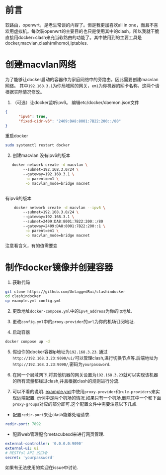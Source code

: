 # 前言
软路由，openwrt，是老生常谈的内容了。但是我更加喜欢all in one，而且不喜欢用虚拟机。每次装openwrt的主要目的也只是使用其中的clash。所以我就干脆直接用docker+clash来充当软路由的功能了。其中使用到的主要工具是docker,macvlan,clash(mihomo),iptables.

# 创建macvlan网络
为了能够让docker启动的容器作为家庭网络中的旁路由，因此需要创建macvlan网络。
其中`192.168.3.1`为你局域网的网关，`em1`为你机器的网卡名称，这两个请根据实际情况修改。

1. （可选）让docker监听ipv6。
    编辑etc/docker/daemon.json文件
```json
{  
      "ipv6": true,  
      "fixed-cidr-v6": "2409:DA8:8001:7B22:200::/80"  
}
```

重启docker
```bash
sudo systemctl restart docker
```
    
2. 创建macvlan
    没有ipv6的版本
```bash
   docker network create -d macvlan \  
        --subnet=192.168.3.0/24 \  
        --gateway=192.168.3.1 \  
         -o parent=em1 \  
         -o macvlan_mode=bridge macnet
    
```
有ipv6的版本
```bash
    docker network create -d macvlan --ipv6 \  
        --subnet=192.168.3.0/24 \  
        --gateway=192.168.3.1 \  
        --subnet=2409:DA8:8001:7B22:200::/80 
        --gateway=2409:DA8:8001:7B22:200::1 \  
         -o parent=em1 \  
         -o macvlan_mode=bridge macnet
```    
注意看含义，有的值需要变
# 制作docker镜像并创建容器
1. 获取代码
```bash
git clone https://github.com/UntaggedRui/clashindocker
cd clashindocker
cp example.yml config.yml
```

2. 更改地址`docker-compose.yml`中的`ipv4_address`为你的ip地址.

3. 更改`config.yml`中的`proxy-provider`的`url`为你的机场订阅地址.

4. 启动容器
```bash
docker compose up -d 
```

5. 假设你的docker容器ip地址为`192.168.3.23`. 通过`http://192.168.3.23:9090/ui/`可以管理clash,进行切换节点等.后端地址为`http://192.168.3.23:9090/`,密码为`yourpassword`.

6. 在同一个局域网下,将其他机器的网关设置为`192.168.3.23`就可以实现该机器的所有流量都经过clash,并且根据clash的规则进行分流.

7. 可以不看的说明. [example.yml](./example.yml)中使用`proxy-provider`和`rule-providers`来实现远端配置. 示例中是两个机场的情况.如果只有一个机场,删除其中一个和下面`proxy-groups`对应的部分即可.这个配置文件中需要注意以下几点.

+ 配置`redir-port`来让clash能够处理请求.
```yaml
redir-port: 7892 
```

+ 配置web管理配合metacubexd来进行网页管理.
```yaml
external-controller: '0.0.0.0:9090'
external-ui: ui
# RESTful API 的口令
secret: 'yourpassword'
```

如果有无法使用的欢迎在issue中讨论.